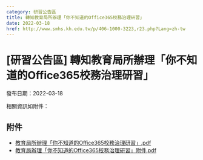 ```yaml
---
category: 研習公告區
title: 轉知教育局所辦理「你不知道的Office365校務治理研習」
date: 2022-03-18
href: http://www.smhs.kh.edu.tw/p/406-1000-3223,r23.php?Lang=zh-tw
---
```


# [研習公告區] 轉知教育局所辦理「你不知道的Office365校務治理研習」

發布日期：2022-03-18

相關資訊如附件：

## 附件

- [教育局所辦理「你不知道的Office365校務治理研習」.pdf](https://www.smhs.kh.edu.tw/var/file/0/1000/attach/22/pta_2991_1295292_62134.pdf)
- [教育局辦理「你不知道的Office365校務治理研習」附件.pdf](https://www.smhs.kh.edu.tw/var/file/0/1000/attach/22/pta_2992_5965123_62134.pdf)

